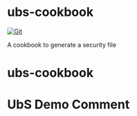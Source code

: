 # ubs-cookbook

[![Git](https://app.soluble.cloud/api/v1/public/badges/ae1f68ed-969d-4271-8b57-0a9a96ee2356.svg?orgId=387173487776)](https://app.soluble.cloud/repos/details/github.com/lhasadreams/ubs-cookbook?orgId=387173487776)  

A cookbook to generate a security file

# ubs-cookbook
# UbS Demo Comment
